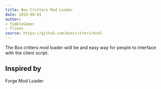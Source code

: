 ```yaml
---
title: Box Critters Mod Loader
date: 2019-08-01
author:
- TumbleGamer
- Flines
source: https://github.com/boxcritters/bcml
---
```

The Box critters mod loader wiill be and easy way for people to interface with the client script.

## Inspired by
Forge Mod Loader